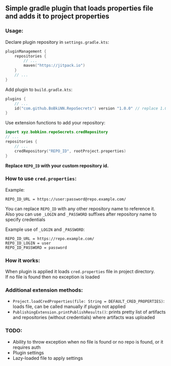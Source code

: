 ## Simple gradle plugin that loads properties file and adds it to project properties

### Usage:
Declare plugin repository in `settings.gradle.kts`:
```kotlin
pluginManagement {
    repositories {
        // ...
        maven("https://jitpack.io")
    }
    // ...
}
```

Add plugin to `build.gradle.kts`:
```kotlin
plugins {
    // ...
    id("com.github.BoBkiNN.RepoSecrets") version "1.0.0" // replace 1.0.0 with latest release
}
```

Use extension functions to add your repository:
```kotlin
import xyz.bobkinn.repoSecrets.credRepository
// ...
repositories {
    // ...
    credRepository("REPO_ID", rootProject.properties)
}

```
**Replace `REPO_ID` with your custom repository id.**

### How to use `cred.properties`:
Example:
```properties
REPO_ID_URL = https://user:password@repo.example.com/
```
You can replace `REPO_ID` with any other repository name to reference it.<br>
Also you can use `_LOGIN` and `_PASSWORD` suffixes after repository name to specify credentials

Example use of `_LOGIN` and `_PASSWORD`:
```properties
REPO_ID_URL = https://repo.example.com/
REPO_ID_LOGIN = user
REPO_ID_PASSWORD = password
```

### How it works:
When plugin is applied it loads `cred.properties` file in project directory.<br>
If no file is found then no exception is loaded

### Additional extension methods:
* `Project.loadCredProperties(file: String = DEFAULT_CRED_PROPERTIES)`: loads file, can be called manually if plugin not applied
* `PublishingExtension.printPublishResults()`: prints pretty list of artifacts and repositories (without credentials) where artifacts was uploaded

### TODO:
* Ability to throw exception when no file is found or no repo is found, or it requires auth
* Plugin settings
* Lazy-loaded file to apply settings